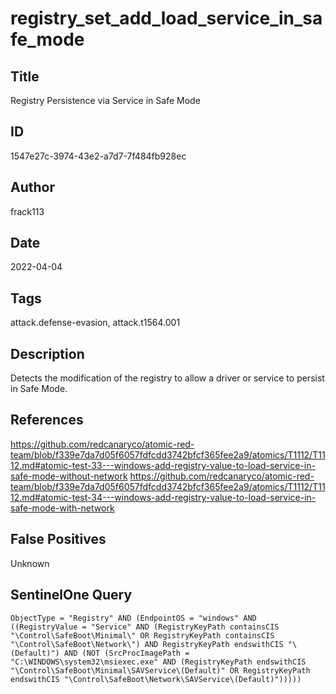 # registry_set_add_load_service_in_safe_mode

## Title
Registry Persistence via Service in Safe Mode

## ID
1547e27c-3974-43e2-a7d7-7f484fb928ec

## Author
frack113

## Date
2022-04-04

## Tags
attack.defense-evasion, attack.t1564.001

## Description
Detects the modification of the registry to allow a driver or service to persist in Safe Mode.

## References
https://github.com/redcanaryco/atomic-red-team/blob/f339e7da7d05f6057fdfcdd3742bfcf365fee2a9/atomics/T1112/T1112.md#atomic-test-33---windows-add-registry-value-to-load-service-in-safe-mode-without-network
https://github.com/redcanaryco/atomic-red-team/blob/f339e7da7d05f6057fdfcdd3742bfcf365fee2a9/atomics/T1112/T1112.md#atomic-test-34---windows-add-registry-value-to-load-service-in-safe-mode-with-network

## False Positives
Unknown

## SentinelOne Query
```
ObjectType = "Registry" AND (EndpointOS = "windows" AND ((RegistryValue = "Service" AND (RegistryKeyPath containsCIS "\Control\SafeBoot\Minimal\" OR RegistryKeyPath containsCIS "\Control\SafeBoot\Network\") AND RegistryKeyPath endswithCIS "\(Default)") AND (NOT (SrcProcImagePath = "C:\WINDOWS\system32\msiexec.exe" AND (RegistryKeyPath endswithCIS "\Control\SafeBoot\Minimal\SAVService\(Default)" OR RegistryKeyPath endswithCIS "\Control\SafeBoot\Network\SAVService\(Default)")))))

```
